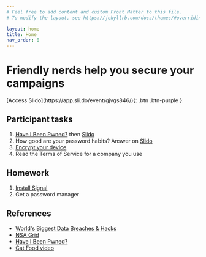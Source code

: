 ```yaml
---
# Feel free to add content and custom Front Matter to this file.
# To modify the layout, see https://jekyllrb.com/docs/themes/#overriding-theme-defaults

layout: home
title: Home
nav_order: 0
---
```


# Friendly nerds help you secure your campaigns

<span class="fs-6">
[Access Slido](https://app.sli.do/event/gjvgs846/){: .btn .btn-purple }
</span>

## Participant tasks

1. [Have I Been Pwned?](https://haveibeenpwned.com) then [Slido](https://app.sli.do/event/gjvgs846/)
1. How good are your password habits? Answer on [Slido](https://app.sli.do/event/gjvgs846/)
1. [Encrypt your device](/encrypt)
1. Read the Terms of Service for a company you use

## Homework

1. [Install Signal](/signal)
1. Get a password manager

## References

* [World's Biggest Data Breaches & Hacks](https://informationisbeautiful.net/visualizations/worlds-biggest-data-breaches-hacks/)
* [NSA Grid](https://projects.propublica.org/nsa-grid/)
* [Have I Been Pwned?](https://haveibeenpwned.com)
* [Cat Food video](https://youtu.be/U0SOxb_Lfps)